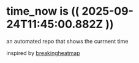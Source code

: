 # time_now is (( 2025-09-24T11:45:00.882Z ))

an automated repo that shows the currnent time

inspired by [breakingheatmap](https://github.com/breakingheatmap/breakingheatmap)